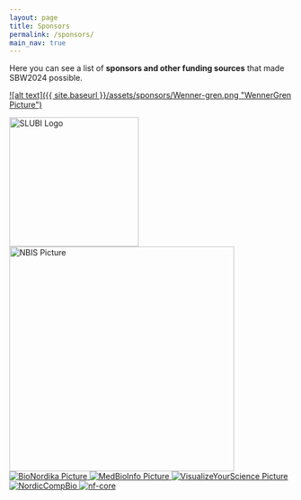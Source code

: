 ```yaml
---
layout: page
title: Sponsors
permalink: /sponsors/
main_nav: true
---
```


Here you can see a list of <b>sponsors and other funding sources</b> that 
made SBW2024 possible.

[![alt text]({{ site.baseurl }}/assets/sponsors/Wenner-gren.png "WennerGren Picture")](https://www.swgc.org/)

<div class="image-grid">
  <a href="https://www.slubi.se/">
    <img src="{{ site.baseurl }}/assets/sponsors/SLUBI.png" alt="SLUBI Logo" style="width:230px; height:auto;">
  </a>
  <a href="https://nbis.se/">
    <img src="{{ site.baseurl }}/assets/sponsors/NBIS.svg" alt="NBIS Picture" style="width:400px; height:auto;">
  </a>
  <a href="https://bionordika.se/">
    <img src="{{ site.baseurl }}/assets/sponsors/BioNordika.png" alt="BioNordika Picture">
  </a>
  <a href="https://www.medbioinfo.se/">
    <img src="{{ site.baseurl }}/assets/sponsors/MedBioInfo.jpg" alt="MedBioInfo Picture">
  </a>
    <a href="https://www.visualizeyourscience.com/">
    <img src="{{ site.baseurl }}/assets/sponsors/visualize_your_science.png" alt="VisualizeYourScience Picture">
  </a>
  <a href="https://www.nordic-compbio.org/">
  <img src="{{ site.baseurl }}/assets/sponsors/NordicCompBio.png" alt="NordicCompBio">
  </a>
  <a href="https://www.nordic-compbio.org/">
  <img src="{{ site.baseurl }}/assets/sponsors/nf-core.png" alt="nf-core">
  </a>
</div>